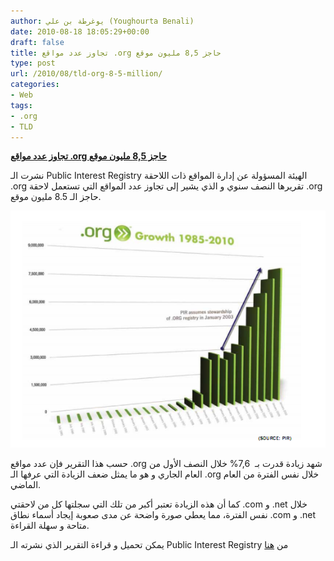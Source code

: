 ```yaml
---
author: يوغرطة بن علي (Youghourta Benali)
date: 2010-08-18 18:05:29+00:00
draft: false
title: تجاوز عدد مواقع .org حاجز 8,5 مليون موقع
type: post
url: /2010/08/tld-org-8-5-million/
categories:
- Web
tags:
- .org
- TLD
---
```


[**تجاوز عدد مواقع .org حاجز 8,5 مليون موقع**](https://www.it-scoop.com/2010/08/tld-org-8-5-million/ )


نشرت الـ Public Interest Registry الهيئة المسؤولة عن إدارة المواقع ذات اللاحقة .org تقريرها النصف سنوي و الذي يشير إلى تجاوز عدد المواقع التي تستعمل لاحقة .org حاجز الـ 8.5 مليون موقع.

[![](pir-org.png)
](https://www.it-scoop.com/2010/08/tld-org-8-5-million/ )

حسب هذا التقرير فإن عدد مواقع .org شهد زيادة قدرت بـ  7,6% خلال النصف الأول من العام الجاري و هو ما يمثل ضعف الزيادة التي عرفها الـ .org خلال نفس الفترة من العام الماضي.

كما أن هذه الزيادة تعتبر أكبر من تلك التي سجلتها كل من لاحقتي .com و .net خلال نفس الفترة، مما يعطي صورة واضحة عن مدى صعوبة إيجاد أسماء نطاق .com و .net متاحة و سهلة القراءة.

يمكن تحميل و قراءة التقرير الذي نشرته الـ Public Interest Registry من [هنا](http://pir.org/pdf/dashboard_1H_2010.pdf)
